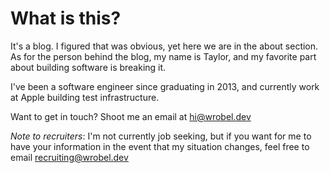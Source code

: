 # What is this?

It's a blog.  I figured that was obvious, yet here we are in the about section.
As for the person behind the blog, my name is Taylor, and my favorite part about
building software is breaking it.

I've been a software engineer since graduating in 2013, and currently work at
Apple building test infrastructure.

Want to get in touch?  Shoot me an email at <a href="mailto:hi@wrobel.dev">hi@wrobel.dev</a>

_Note to recruiters_: I'm not currently job seeking, but if you want for me to
have your information in the event that my situation changes, feel free to email
<a href="mailto:recruiting@wrobel.dev">recruiting@wrobel.dev</a>
